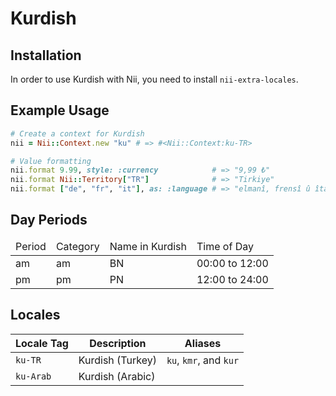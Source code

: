 <!-- This file has been generated. Source: src/docs/languages/_template.md.erb -->

# Kurdish

## Installation

In order to use Kurdish with Nii, you need to install `nii-extra-locales`.

## Example Usage

``` ruby
# Create a context for Kurdish
nii = Nii::Context.new "ku" # => #<Nii::Context:ku-TR>

# Value formatting
nii.format 9.99, style: :currency            # => "9,99 ₺"
nii.format Nii::Territory["TR"]              # => "Tirkiye"
nii.format ["de", "fr", "it"], as: :language # => "elmanî, frensî û îtalî"
```

## Day Periods


<table>
  <thead>
    <tr>
      <td>Period</td>
      <td>Category</td>
      <td>Name in Kurdish</td>
      <td>Time of Day</td>
    </tr>
  </thead>
  <tbody>
    <tr>
      <td>am</td>
      <td>am</td>
      <td>BN</td>
      <td>00:00 to 12:00</td>
    </tr>
    <tr>
      <td>pm</td>
      <td>pm</td>
      <td>PN</td>
      <td>12:00 to 24:00</td>
    </tr>
  </tbody>
</table>



## Locales

<table>
  <thead>
    <tr>
      <th>Locale Tag</th>
      <th>Description</th>
      <th>Aliases</th>
    </tr>
  </thead>
  <tbody>
    <tr>
      <td><code>ku-TR</code></td>
      <td>Kurdish (Turkey)</td>
      <td><code>ku</code>, <code>kmr</code>, and <code>kur</code></td>
    </tr>
    <tr>
      <td><code>ku-Arab</code></td>
      <td>Kurdish (Arabic)</td>
      <td></td>
    </tr>
  </tbody>
</table>

